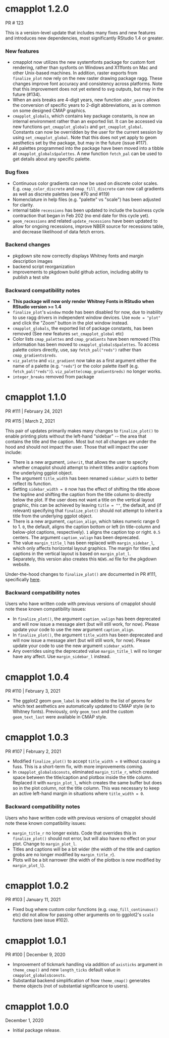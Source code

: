 # cmapplot 1.2.0
PR # 123

This is a version-level update that includes many fixes and new features and introduces new dependencies, most significantly RStudio 1.4 or greater.

### New features
* cmapplot now utilizes the new systemfonts package for custom font rendering, rather than sysfonts on Windows and X11fonts on Mac and other Unix-based machines. In addition, raster exports from `finalize_plot` now rely on the new raster drawing package ragg. These changes improve font accuracy and consistency across platforms. Note that this improvement does not yet extend to svg outputs, but may in the future (#134). 
* When an axis breaks are 4-digit years, new function `abbr_years` allows the conversion of specific years to 2-digit abbreviations, as is common on some designed CMAP graphics.
* `cmapplot_globals`, which contains key package constants, is now an internal environment rather than an exported list. It can be accessed via new functions `get_cmapplot_globals` and `get_cmapplot_global`. Constants can now be overridden by the user for the current session by using `set_cmapplot_global`. Note that this does not yet apply to geom aesthetics set by the package, but may in the future (issue #117).
* All palettes programmed into the package have been moved into a tibble at `cmapplot_globals$palettes`. A new function `fetch_pal` can be used to get details about any specific palette. 

### Bug fixes
* Continuous color gradients can now be used on discrete color scales. E.g. `cmap_color_discrete` and `cmap_fill_discrete` can now call gradients as well as discrete palettes (see #70 and #119)
* Nomenclature in help files (e.g. "palette" vs "scale") has been adjusted for clarity.
* internal table `recessions` has been updated to include the business cycle contraction that began in Feb 202 (no end date for this cycle yet). 
* `geom_recessions` and related `update_recessions` have been updated to allow for ongoing recessions, improve NBER source for recessions table, and decrease likelihood of data fetch errors. 

### Backend changes
* pkgdown site now correctly displays Whitney fonts and margin description images 
* backend script reorganization
* improvements to pkgdown build github action, including ability to publish a test site

### Backward compatibility notes
* **This package will now only render Whitney Fonts in RStudio when RStudio version >= 1.4**
* `finalize_plot`'s `window` mode has been disabled for now, due to inability to use ragg drivers in independent window devices. Use `mode = "plot"` and click the "Zoom" button in the plot window instead.
* `cmapplot_globals`, the exported list of package constants, has been removed (See new features `set_cmapplot_global` etc)
* Color lists `cmap_palettes` and `cmap_gradients` have been removed (This information has been moved to `cmapplot_globals$palettes`. To access palette colors directly, use, say `fetch_pal("reds")` rather than `cmap_gradients$reds`. 
* `viz_palette` and `viz_gradient` now take as a first argument either the name of a palette (e.g. `"reds"`) or the color palette itself (e.g. `fetch_pal("reds")`). `viz_palette(cmap_gradient$reds)` no longer works.
* `integer_breaks` removed from package 


# cmapplot 1.1.0
PR #111 | February 24, 2021

PR #115 | March 2, 2021

This pair of updates primarily makes many changes to `finalize_plot()` to enable printing plots without the left-hand "sidebar" -- the area that contains the title and the caption. Most but not all changes are under the hood and should not impact the user. Those that will impact the user include:

* There is a new argument, `inherit`, that allows the user to specify whether cmapplot should attempt to inherit titles and/or captions from the underlying ggplot object.
* The argument `title_width` has been renamed `sidebar_width` to better reflect its function.
* Setting `sidebar_width = 0` now has the effect of shifting the title above the topline and shifting the caption from the title column to directly below the plot. If the user does not want a title on the vertical layout graphic, this can be achieved by leaving `title = ""`, the default, and (if relevant) specifying that `finalize_plot()` should not attempt to inherit a title from the underlying ggplot object.
* There is a new argument, `caption_align`, which takes numeric range 0 to 1. `0`, the default, aligns the caption bottom or left (in title-column and below-plot captions, respectively). `1` aligns the caption top or right. `0.5` centers. The argument `caption_valign` has been deprecated.
* The value `margin_title_l` has been replaced with `margin_sidebar_l`, which only affects horizontal layout graphics. The margin for titles and captions in the vertical layout is based on `margin_plot_l`.
* Separately, this version also creates this `NEWS.md` file for the pkgdown website.

Under-the-hood changes to `finalize_plot()` are documented in PR #111, specifically [here](https://github.com/CMAP-REPOS/cmapplot/pull/111#issuecomment-782779446). 

### Backward compatibility notes
Users who have written code with previous versions of cmapplot should note these known compatibility issues:
* In `finalize_plot()`, the argument `caption_valign` has been deprecated and will now issue a message alert (but will still work, for now). Please update your code to use the new argument `caption_align`.
* In `finalize_plot()`, the argument `title_width` has been deprecated and will now issue a message alert (but will still work, for now). Please update your code to use the new argument `sidebar_width`.
* Any overrides using the deprecated value `margin_title_l` will no longer have any affect. Use `margin_sidebar_l` instead.


# cmapplot 1.0.4
PR #110 | February 3, 2021

* The ggplot2 geom `geom_label` is now added to the list of geoms for which text aesthetics are automatically updated to CMAP style (ie to Whitney fonts). Previously, only `geom_text` and the custom `geom_text_last` were available in CMAP style. 


# cmapplot 1.0.3
PR #107 | February 2, 2021

* Modified `finalize_plot()` to accept `title_width = 0` without causing a fuss. This is a short-term fix, with more improvements coming.
* In `cmapplot_globals$consts`, eliminated `margin_title_r`, which created space between the title/caption and plotbox inside the title column. Replaced it  with `margin_plot_l`, which creates the same buffer but does so in the plot column, not the title column. This was necessary to keep an active left-hand margin in situations where `title_width = 0`.

### Backward compatibility notes
Users who have written code with previous versions of cmapplot should note these known compatibility issues:
* `margin_title_r` no longer exists. Code that overrides this in `finalize_plot()` should not error, but will also have no effect on your plot. Change to `margin_plot_l`.
* Titles and captions will be a bit wider (the width of the title and caption grobs are no longer modified by `margin_title_r`).
* Plots will be a bit narrower (the width of the plotbox is now modified by `margin_plot_l`).


# cmapplot 1.0.2
PR #103 | January 11, 2021

* Fixed bug where custom color functions (e.g. `cmap_fill_continuous()` etc) did not allow for passing other arguments on to ggplot2's `scale` functions (see issue #102).


# cmapplot 1.0.1
PR #100 | December 9, 2020

* Improvement of tickmark handling via addition of `axisticks`  argument in `theme_cmap()` and new `length_ticks` default value in `cmapplot_globals$consts`.
* Substantial backend simplification of how `theme_cmap()` generates theme objects (not of substantial significance to users).


# cmapplot 1.0.0
December 1, 2020

* Initial package release.
